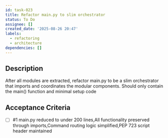 ```yaml
---
id: task-023
title: Refactor main.py to slim orchestrator
status: To Do
assignee: []
created_date: '2025-08-26 20:47'
labels:
  - refactoring
  - architecture
dependencies: []
---
```


## Description

After all modules are extracted, refactor main.py to be a slim orchestrator that imports and coordinates the modular components. Should only contain the main() function and minimal setup code

## Acceptance Criteria
<!-- AC:BEGIN -->
- [ ] #1 main.py reduced to under 200 lines,All functionality preserved through imports,Command routing logic simplified,PEP 723 script header maintained
<!-- AC:END -->
